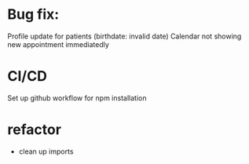 # Bug fix:

Profile update for patients (birthdate: invalid date)
Calendar not showing new appointment immediatedly

# CI/CD

Set up github workflow for npm installation

# refactor

- clean up imports
